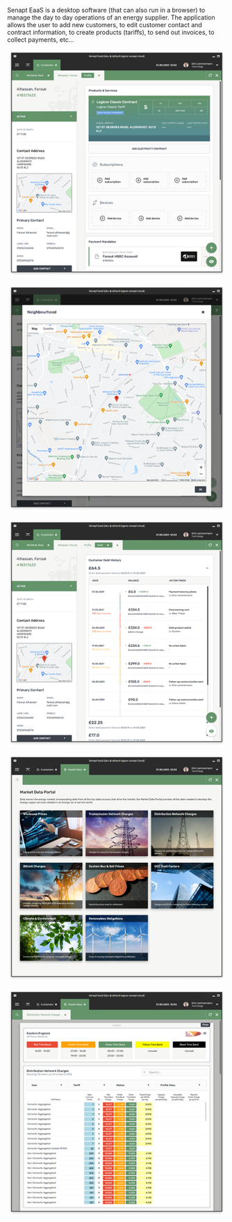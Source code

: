 Senapt EaaS is a desktop software (that can also run in a browser) to manage the day to day operations
of an energy supplier. The application allows the user to add new customers, to edit customer contact
and contract information, to create products (tariffs), to send out invoices, to collect payments, etc...

[![Screen 1](screen1.png)]()

[![Screen 2](screen2.png)]()

[![Screen 3](screen3.png)]()

[![Screen 4](screen4.png)]()

[![Screen 5](screen5.png)]()